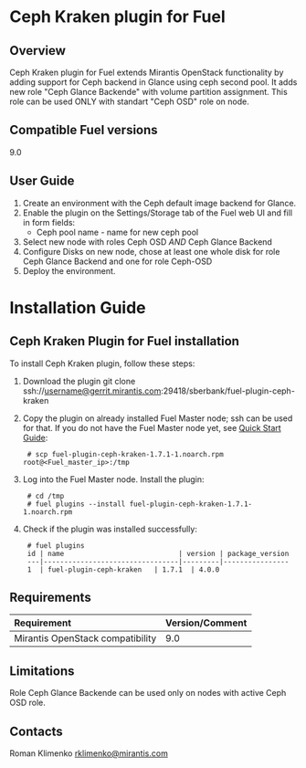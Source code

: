Ceph Kraken plugin for Fuel
=================================

Overview
--------

Ceph Kraken plugin for Fuel extends Mirantis OpenStack functionality by adding
support for Ceph backend in Glance using ceph second pool. It adds new role "Ceph Glance
Backende" with volume partition assignment. This role can be used ONLY with standart 
"Ceph OSD" role on node. 


Compatible Fuel versions
------------------------

9.0


User Guide
----------

1. Create an environment with the Ceph default image backend for Glance.
2. Enable the plugin on the Settings/Storage tab of the Fuel web UI and fill in form
    fields:
   * Ceph pool name - name for new ceph pool
3. Select new node with roles Ceph OSD *AND* Ceph Glance Backend
4. Configure Disks on new node, chose at least one whole disk for role Ceph Glance Backend
  and one for role Ceph-OSD
5. Deploy the environment.


Installation Guide
==================

Ceph Kraken Plugin for Fuel installation
----------------------------------------------

To install Ceph Kraken plugin, follow these steps:

1. Download the plugin
    git clone ssh://username@gerrit.mirantis.com:29418/sberbank/fuel-plugin-ceph-kraken

2. Copy the plugin on already installed Fuel Master node; ssh can be used for
    that. If you do not have the Fuel Master node yet, see
    [Quick Start Guide](https://software.mirantis.com/quick-start/):

        # scp fuel-plugin-ceph-kraken-1.7.1-1.noarch.rpm root@<Fuel_master_ip>:/tmp

3. Log into the Fuel Master node. Install the plugin:

        # cd /tmp
        # fuel plugins --install fuel-plugin-ceph-kraken-1.7.1-1.noarch.rpm

4. Check if the plugin was installed successfully:

        # fuel plugins
        id | name                            | version | package_version
        ---|---------------------------------|---------|----------------
        1  | fuel-plugin-ceph-kraken   | 1.7.1  | 4.0.0


Requirements
------------

| Requirement                      | Version/Comment |
|:---------------------------------|:----------------|
| Mirantis OpenStack compatibility | 9.0             |


Limitations
-----------

Role Ceph Glance Backende can be used only on nodes with active Ceph OSD role.


Contacts
--------

Roman Klimenko rklimenko@mirantis.com
